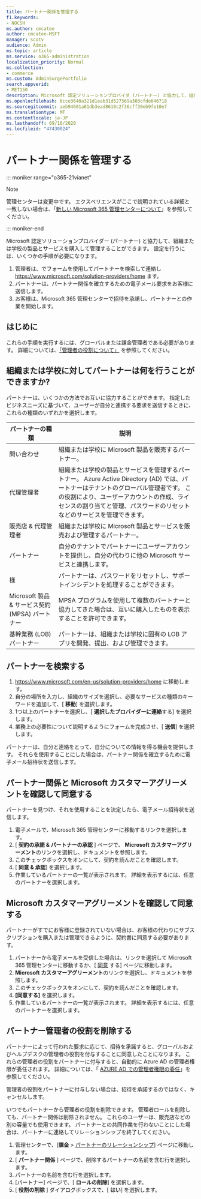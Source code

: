 ```yaml
---
title: パートナー関係を管理する
f1.keywords:
- NOCSH
ms.author: cmcatee
author: cmcatee-MSFT
manager: scotv
audience: Admin
ms.topic: article
ms.service: o365-administration
localization_priority: Normal
ms.collection:
- commerce
ms.custom: AdminSurgePortfolio
search.appverid:
- MET150
description: Microsoft 認定ソリューションプロバイダ (パートナー) と協力して、組織または学校の製品とサービスを購入して管理する方法について説明します。
ms.openlocfilehash: 6cce3640a321d1eab31d527369a303cfde646718
ms.sourcegitcommit: aeb94601a81db3ead8610c2f36cff30eb9fe10e7
ms.translationtype: MT
ms.contentlocale: ja-JP
ms.lasthandoff: 09/10/2020
ms.locfileid: "47430024"
---
```

# <a name="manage-partner-relationships"></a>パートナー関係を管理する

::: moniker range="o365-21vianet"

> [!NOTE]
> 管理センターは変更中です。 エクスペリエンスがここで説明されている詳細と一致しない場合は、「[新しい Microsoft 365 管理センターについて](https://docs.microsoft.com/microsoft-365/admin/microsoft-365-admin-center-preview?view=o365-21vianet)」を参照してください。

::: moniker-end

Microsoft 認定ソリューションプロバイダー (パートナー) と協力して、組織または学校の製品とサービスを購入して管理することができます。 設定を行うには、いくつかの手順が必要になります。

1. 管理者は、でフォームを使用してパートナーを検索して連絡し <a href="https://www.microsoft.com/solution-providers/home" target="_blank">https://www.microsoft.com/solution-providers/home</a> ます。
2. パートナーは、パートナー関係を確立するための電子メール要求をお客様に送信します。
3. お客様は、Microsoft 365 管理センターで招待を承諾し、パートナーとの作業を開始します。

## <a name="before-you-begin"></a>はじめに

これらの手順を実行するには、グローバルまたは課金管理者である必要があります。 詳細については、[「管理者の役割について」](../admin/add-users/about-admin-roles.md) を参照してください。

## <a name="what-can-a-partner-do-for-my-organization-or-school"></a>組織または学校に対してパートナーは何を行うことができますか?

パートナーは、いくつかの方法でお互いに協力することができます。 指定したビジネスニーズに基づいて、ユーザーが自分と連携する要求を送信するときに、これらの種類のいずれかを選択します。

| パートナーの種類 | 説明 |
| ------ | ------------------- |
| 問い合わせ | 組織または学校に Microsoft 製品を販売するパートナー。 |
| 代理管理者 | 組織または学校の製品とサービスを管理するパートナー。 Azure Active Directory (AD) では、パートナーはテナントのグローバル管理者です。 この役割により、ユーザーアカウントの作成、ライセンスの割り当てと管理、パスワードのリセットなどのサービスを管理できます。 |
| 販売店 & 代理管理者 | 組織または学校に Microsoft 製品とサービスを販売および管理するパートナー。 |
| パートナー | 自分のテナントでパートナーにユーザーアカウントを提供し、自分の代わりに他の Microsoft サービスと連携します。 |
| 様 | パートナーは、パスワードをリセットし、サポートインシデントを処理することができます。 |
| Microsoft 製品 & サービス契約 (MPSA) パートナー | MPSA プログラムを使用して複数のパートナーと協力してきた場合は、互いに購入したものを表示することを許可できます。 |
| 基幹業務 (LOB) パートナー | パートナーは、組織または学校に固有の LOB アプリを開発、提出、および管理できます。 |

## <a name="find-a-partner"></a>パートナーを検索する

1. <a href="https://www.microsoft.com/en-us/solution-providers/home" target="_blank">https://www.microsoft.com/en-us/solution-providers/home</a> に移動します。
2. 自分の場所を入力し、組織のサイズを選択し、必要なサービスの種類のキーワードを追加して、[ **移動**] を選択します。
3. 1つ以上のパートナーを選択し、[ **選択したプロバイダーに連絡**する] を選択します。
4. 業務上の必要性について説明するようにフォームを完成させ、[ **送信**] を選択します。

パートナーは、自分と連絡をとって、自分についての情報を得る機会を提供します。 それらを使用することにした場合は、パートナー関係を確立するために電子メール招待状を送信します。

## <a name="review-and-accept-a-partner-relationship-and-microsoft-customer-agreement"></a>パートナー関係と Microsoft カスタマーアグリーメントを確認して同意する

パートナーを見つけ、それを使用することを決定したら、電子メール招待状を送信します。

1. 電子メールで、Microsoft 365 管理センターに移動するリンクを選択します。
2. [ **契約の承諾 & パートナーの承認** ] ページで、 **Microsoft カスタマーアグリーメント**のリンクを選択し、ドキュメントを参照します。
3. このチェックボックスをオンにして、契約を読んだことを確認します。
4. [ **同意 & 承認**] を選択します。
5. 作業しているパートナーの一覧が表示されます。 詳細を表示するには、任意のパートナーを選択します。

## <a name="review-and-accept-a-microsoft-customer-agreement"></a>Microsoft カスタマーアグリーメントを確認して同意する

パートナーがすでにお客様に登録されていない場合は、お客様の代わりにサブスクリプションを購入または管理できるように、契約書に同意する必要があります。

1. パートナーから電子メールを受信した場合は、リンクを選択して Microsoft 365 管理センターに移動するか、[ <a href="https://go.microsoft.com/fwlink/?linkid=2116573" target="_blank">同意</a> する] ページに移動します。
2. **Microsoft カスタマーアグリーメント**のリンクを選択し、ドキュメントを参照します。
3. このチェックボックスをオンにして、契約を読んだことを確認します。
4. **[同意する]** を選択します。
5. 作業しているパートナーの一覧が表示されます。 詳細を表示するには、任意のパートナーを選択します。

## <a name="remove-partner-admin-roles"></a>パートナー管理者の役割を削除する

パートナーによって行われた要求に応じて、招待を承諾すると、グローバルおよびヘルプデスクの管理者の役割を付与することに同意したことになります。 これらの管理者の役割をパートナーに付与すると、自動的に Azure AD の管理者権限が委任されます。 詳細については、「 [AZURE AD での管理者権限の委任](https://docs.microsoft.com/partner-center/customers_revoke_admin_privileges#delegated-admin-privileges-in-azure-ad)」を参照してください。

管理者の役割をパートナーに付与しない場合は、招待を承諾するのではなく、キャンセルします。

いつでもパートナーから管理者の役割を削除できます。 管理者ロールを削除しても、パートナー関係は削除されません。 これらのユーザーは、販売店などの別の容量でも使用できます。 パートナーとの共同作業を行わないことにした場合は、パートナーに連絡してリレーションシップを終了してください。

1. 管理センターで、[**課金**  >  <a href="https://go.microsoft.com/fwlink/p/?linkid=2074649" target="_blank">パートナーのリレーションシップ</a>] ページに移動します。
2. [ **パートナー関係** ] ページで、削除するパートナーの名前を含む行を選択します。
3. パートナーの名前を含む行を選択します。
4. [パートナー] ページで、[ **ロールの削除**] を選択します。
5. [ **役割の削除** ] ダイアログボックスで、[ **はい**] を選択します。
